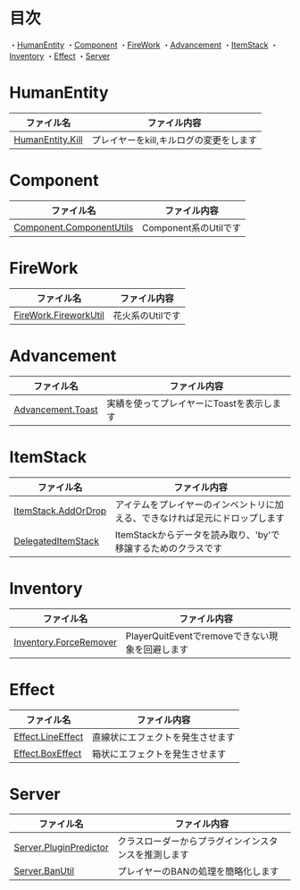 # 目次

・[HumanEntity](https://github.com/Bun133/BukkitFly/blob/main/Functions.md#humanentity)
・[Component](https://github.com/Bun133/BukkitFly/blob/main/Functions.md#component)
・[FireWork](https://github.com/Bun133/BukkitFly/blob/main/Functions.md#firework)
・[Advancement](https://github.com/Bun133/BukkitFly/blob/main/Functions.md#advancement)
・[ItemStack](https://github.com/Bun133/BukkitFly/blob/main/Functions.md#itemstack)
・[Inventory](https://github.com/Bun133/BukkitFly/blob/main/Functions.md#inventory)
・[Effect](https://github.com/Bun133/BukkitFly/blob/main/Functions.md#effect)
・[Server](https://github.com/Bun133/BukkitFly/blob/main/Functions.md#server)

# HumanEntity

| ファイル名                                                                                                                            | ファイル内容                 |
|----------------------------------------------------------------------------------------------------------------------------------|------------------------|
| [HumanEntity.Kill](https://github.com/Bun133/BukkitFly/blob/main/src/main/java/com/github/bun133/bukkitfly/entity/human/Kill.kt) | プレイヤーをkill,キルログの変更をします |

# Component

| ファイル名                                                                                                                                           | ファイル内容            |
|-------------------------------------------------------------------------------------------------------------------------------------------------|-------------------|
| [Component.ComponentUtils](https://github.com/Bun133/BukkitFly/blob/main/src/main/java/com/github/bun133/bukkitfly/component/ComponentUtils.kt) | Component系のUtilです |

# FireWork

| ファイル名                                                                                                                                            | ファイル内容     |
|--------------------------------------------------------------------------------------------------------------------------------------------------|------------|
| [FireWork.FireworkUtil](https://github.com/Bun133/BukkitFly/blob/main/src/main/java/com/github/bun133/bukkitfly/entity/firework/FireworkUtil.kt) | 花火系のUtilです |

# Advancement

| ファイル名                                                                                                                             | ファイル内容                  |
|-----------------------------------------------------------------------------------------------------------------------------------|-------------------------|
| [Advancement.Toast](https://github.com/Bun133/BukkitFly/blob/main/src/main/java/com/github/bun133/bukkitfly/advancement/Toast.kt) | 実績を使ってプレイヤーにToastを表示します |

# ItemStack

| ファイル名                                                                                                                                     | ファイル内容                                 |
|-------------------------------------------------------------------------------------------------------------------------------------------|----------------------------------------|
| [ItemStack.AddOrDrop](https://github.com/Bun133/BukkitFly/blob/main/src/main/java/com/github/bun133/bukkitfly/stack/AddOrDrop.kt)         | アイテムをプレイヤーのインベントリに加える、できなければ足元にドロップします |
| [DelegatedItemStack](https://github.com/Bun133/BukkitFly/blob/main/src/main/java/com/github/bun133/bukkitfly/stack/DelegatedItemStack.kt) | ItemStackからデータを読み取り、'by'で移譲するためのクラスです  |

# Inventory

| ファイル名                                                                                                                                              | ファイル内容                             |
|----------------------------------------------------------------------------------------------------------------------------------------------------|------------------------------------|
| [Inventory.ForceRemover](https://github.com/Bun133/BukkitFly/blob/main/src/main/java/com/github/bun133/bukkitfly/inventory/player/ForceRemover.kt) | PlayerQuitEventでremoveできない現象を回避します |

# Effect

| ファイル名                                                                                                                             | ファイル内容           |
|-----------------------------------------------------------------------------------------------------------------------------------|------------------|
| [Effect.LineEffect](https://github.com/Bun133/BukkitFly/blob/main/src/main/java/com/github/bun133/bukkitfly/effect/LineEffect.kt) | 直線状にエフェクトを発生させます |
| [Effect.BoxEffect](https://github.com/Bun133/BukkitFly/blob/main/src/main/java/com/github/bun133/bukkitfly/effect/BoxEffect.kt)   | 箱状にエフェクトを発生させます  |

# Server

| ファイル名                                                                                                                                       | ファイル内容                     |
|---------------------------------------------------------------------------------------------------------------------------------------------|----------------------------|
| [Server.PluginPredictor](https://github.com/Bun133/BukkitFly/blob/main/src/main/java/com/github/bun133/bukkitfly/server/PluginPredictor.kt) | クラスローダーからプラグインインスタンスを推測します |
| [Server.BanUtil](https://github.com/Bun133/BukkitFly/blob/main/src/main/java/com/github/bun133/bukkitfly/server/BanUtil.kt)                 | プレイヤーのBANの処理を簡略化します        |
